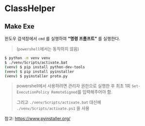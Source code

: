 # ClassHelper

## Make Exe

윈도우 검색창에서 `cmd` 를 실행하여 **"명령 프롬프트"** 를 실행한다.

> (`powershell`에서는 동작하지 않음)

```bash
$ python -m venv venv
$ ./venv/Scripts/activate.bat
(venv) $ pip install python-dev-tools
(venv) $ pip install pyinstaller
(venv) $ pyinstaller proto.py
```

> powershell에서 사용하려면 관리자 권한으로 실행한 후 최초 1회 `Set-ExecutionPolicy RemoteSigned`를 입력해주어야 함.
>
> 그리고 `./venv/Scripts/activate.bat` 대신에 `./venv/Scripts/activate.ps1` 을 사용

참고: https://www.pyinstaller.org/